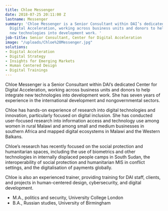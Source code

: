 ```yaml
---
title: Chloe Messenger
date: 2018-07-25 20:11:00 Z
lastname: Messenger
summary: 'Chloe Messenger is a Senior Consultant within DAI’s dedicated Center for
  Digital Acceleration, working across business units and donors to help integrate
  new technologies into development work. '
job-title: Senior Consultant, Center for Digital Acceleration
image: "/uploads/Chloe%20Messenger.jpg"
solutions:
- Digital Acceleration
- Digital Strategy
- Insights for Emerging Markets
- Human Centered Design
- Digital Trainings
---
```


Chloe Messenger is a Senior Consultant within DAI’s dedicated Center for Digital Acceleration, working across business units and donors to help integrate new technologies into development work. She has seven years of experience in the international development and nongovernmental sectors.

Chloe has hands-on experience of research into digital technologies and innovation, particularly focused on digital inclusion. She has conducted user-focused research into information access and technology use among women in rural Malawi and among small and medium businesses in southern Africa and mapped digital ecosystems in Malawi and the Western Balkans. 

Chloe’s research has recently focused on the social protection and humanitarian spaces, including the use of biometrics and other technologies in internally displaced people camps in South Sudan, the interoperability of social protection and humanitarian MIS in conflict settings, and the digitalisation of payments globally.

Chloe is also an experienced trainer, providing training for DAI staff, clients, and projects in human-centered design, cybersecurity, and digital development.

* M.A., politics and security, University College London
* B.A., Russian studies, University of Birmingham